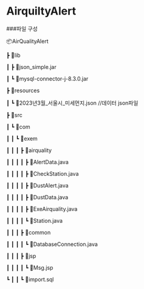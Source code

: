 # AirquiltyAlert


###파일 구성

📦AirQualityAlert

 ┣ 📂lib

 ┃ ┣ 📜json_simple.jar
 
 ┃ ┗ 📜mysql-connector-j-8.3.0.jar
 
 ┣ 📂resources
 
 ┃ ┗ 📜2023년3월_서울시_미세먼지.json //데이터 json파일
 
 ┣ 📂src
 
 ┃ ┗ 📂com
 
 ┃ ┃ ┗ 📂exem
 
 ┃ ┃ ┃ ┣ 📂airquality
 
 ┃ ┃ ┃ ┃ ┣ 📜AlertData.java

 ┃ ┃ ┃ ┃ ┣ 📜CheckStation.java 

 ┃ ┃ ┃ ┃ ┣ 📜DustAlert.java

 ┃ ┃ ┃ ┃ ┣ 📜DustData.java
 
 ┃ ┃ ┃ ┃ ┣ 📜ExeAirquality.java
 
 ┃ ┃ ┃ ┃ ┗ 📜Station.java
 
 ┃ ┃ ┃ ┣ 📂common
 
 ┃ ┃ ┃ ┃ ┗ 📜DatabaseConnection.java
 
 ┃ ┃ ┃ ┣ 📂jsp
 
 ┃ ┃ ┃ ┃ ┗ 📜Msg.jsp
 
 ┗ ┃ ┃ ┗ 📜import.sql

